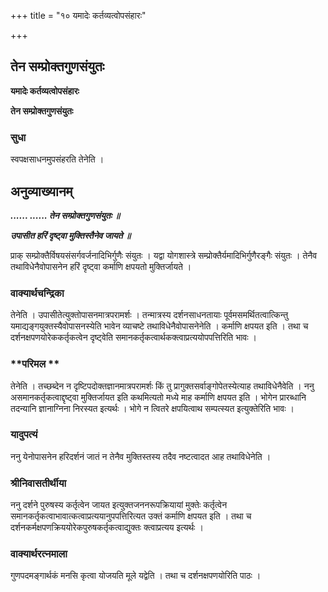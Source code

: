 +++
title = "१० यमादेः कर्तव्यत्वोपसंहारः"

+++


## तेन सम्प्रोक्तगुणसंयुतः

**यमादेः कर्तव्यत्वोपसंहारः**

**तेन सम्प्रोक्तगुणसंयुतः**

### **सुधा**

स्वपक्षसाधनमुपसंहरति तेनेति ।

## **अनुव्याख्यानम्**

***...... ...... तेन सम्प्रोक्तगुणसंयुतः ॥***

***उपासीत हरिं दृष्ट्वा मुक्तिस्तैनेव जायते ॥***

प्राक् सम्प्रोक्तैर्विषयसंसर्गवर्जनादिभिर्गुणैः संयुतः । यद्वा योगशास्त्रे सम्प्रोक्तैर्यमादिभिर्गुणैरङ्गैः संयुतः । तेनैव तथाविधेनैवोपासनेन हरिं दृष्ट्वा कर्माणि क्षपयतो मुक्तिर्जायते ।

### **वाक्यार्थचन्द्रिका**

तेनेति । उपासीतेत्युक्तोपासनमात्रपरामर्शः । तन्मात्रस्य दर्शनसाधनतायाः पूर्वमसमर्थितत्वात्किन्तु यमाद्यङ्गयुक्तस्यैवोपासनस्येति भावेन व्याचष्टे तथाविधेनैवोपासनेनेति । कर्माणि क्षपयत इति । तथा च दर्शनक्षपणयोरेककर्तृकत्वेन दृष्ट्वेति समानकर्तृकत्वार्थकक्त्वाप्रत्ययोपपत्तिरिति भावः ।

### **परिमल **

तेनेति । तच्छब्देन न दृष्टिपदोक्तज्ञानमात्रपरामर्शः किं तु प्रागुक्तसर्वाङ्गोपेतस्येत्याह तथाविधेनैवेति । ननु असमानकर्तृकत्वाद्दृष्ट्वा मुक्तिर्जायत इति कथमित्यतो मध्ये माह कर्माणि क्षपयत इति । भोगेन प्रारब्धानि तदन्यानि ज्ञानाग्निना निरस्यत इत्यर्थः । भोगे न त्वितरे क्षपयित्वाथ सम्पत्स्यत इत्युक्तेरिति भावः ।

### **यादुपत्यं**

ननु येनोपासनेन हरिदर्शनं जातं न तेनैव मुक्तिस्तस्य तदैव नष्टत्वादत आह तथाविधेनेति ।

### **श्रीनिवासतीर्थीया**

ननु दर्शने पुरुषस्य कर्तृत्वेन जायत इत्युक्तजननरूपक्रियायां मुक्तेः कर्तृत्वेन समानकर्तृकत्वाभावात्कत्वाप्रत्ययानुपपत्तिरित्यत उक्तं कर्माणि क्षपयत इति । तथा च दर्शनकर्मक्षपणक्रिययोरेकपुरुषकर्तृकत्वाद्युक्तः क्त्वाप्रत्यय इत्यर्थः ।

### **वाक्यार्थरत्नमाला**

गुणपदमङ्गार्थकं मनसि कृत्वा योजयति मूले यद्वेति । तथा च दर्शनक्षपणयोरिति पाठः ।


